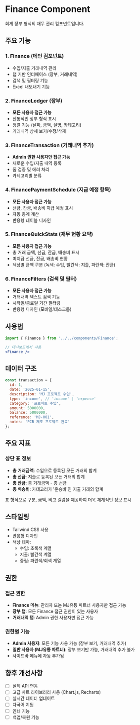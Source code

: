 # Finance Component

회계 장부 형식의 재무 관리 컴포넌트입니다.

## 주요 기능

### 1. Finance (메인 컴포넌트)
- 수입/지출 거래내역 관리
- 탭 기반 인터페이스 (장부, 거래내역)
- 검색 및 필터링 기능
- Excel 내보내기 기능

### 2. FinanceLedger (장부)
- **모든 사용자 접근 가능**
- 전통적인 장부 형식 표시
- 정렬 기능 (날짜, 금액, 설명, 카테고리)
- 거래내역 상세 보기/수정/삭제

### 3. FinanceTransaction (거래내역 추가)
- **Admin 권한 사용자만 접근 가능**
- 새로운 수입/지출 내역 등록
- 폼 검증 및 에러 처리
- 카테고리별 분류

### 4. FinancePaymentSchedule (지급 예정 항목)
- **모든 사용자 접근 가능**
- 선금, 잔금, 배송비 지급 예정 표시
- 자동 총계 계산
- 반응형 테이블 디자인

### 5. FinanceQuickStats (재무 현황 요약)
- **모든 사용자 접근 가능**
- 총 거래 금액, 선금, 잔금, 배송비 표시
- 미지급 선금, 잔금, 배송비 현황
- 색상별 금액 구분 (녹색: 수입, 빨간색: 지출, 파란색: 잔금)

### 6. FinanceFilters (검색 및 필터)
- **모든 사용자 접근 가능**
- 거래내역 텍스트 검색 기능
- 시작일/종료일 기간 필터링
- 반응형 디자인 (모바일/데스크톱)

## 사용법

```jsx
import { Finance } from '../../components/Finance';

// 대시보드에서 사용
<Finance />
```

## 데이터 구조

```javascript
const transaction = {
  id: 1,
  date: '2025-01-15',
  description: 'MJ 프로젝트 수입',
  type: 'income', // 'income' | 'expense'
  category: '프로젝트 수입',
  amount: 5000000,
  balance: 5000000,
  reference: 'MJ-001',
  notes: 'PCB 제조 프로젝트 완료'
};
```

## 주요 지표

### 상단 표 정보
- **총 거래금액**: 수입으로 등록된 모든 거래의 합계
- **총 선금**: 지출로 등록된 모든 거래의 합계  
- **총 잔금**: 총 거래금액 - 총 선금
- **총 배송비**: 카테고리가 '운송비'인 지출 거래의 합계

표 형식으로 구분, 금액, 비고 컬럼을 제공하여 더욱 체계적인 정보 표시

## 스타일링

- Tailwind CSS 사용
- 반응형 디자인
- 색상 테마:
  - 수입: 초록색 계열
  - 지출: 빨간색 계열
  - 중립: 파란색/회색 계열

## 권한

### 접근 권한
- **Finance 메뉴**: 관리자 또는 MJ유통 파트너 사용자만 접근 가능
- **장부 탭**: 모든 Finance 접근 권한이 있는 사용자
- **거래내역 탭**: Admin 권한 사용자만 접근 가능

### 권한별 기능
- **Admin 사용자**: 모든 기능 사용 가능 (장부 보기, 거래내역 추가)
- **일반 사용자 (MJ유통 파트너)**: 장부 보기만 가능, 거래내역 추가 불가
- 사이드바 메뉴에 자동 추가됨

## 향후 개선사항

- [ ] 실제 API 연동
- [ ] 고급 차트 라이브러리 사용 (Chart.js, Recharts)
- [ ] 실시간 데이터 업데이트
- [ ] 다국어 지원
- [ ] 인쇄 기능
- [ ] 백업/복원 기능 